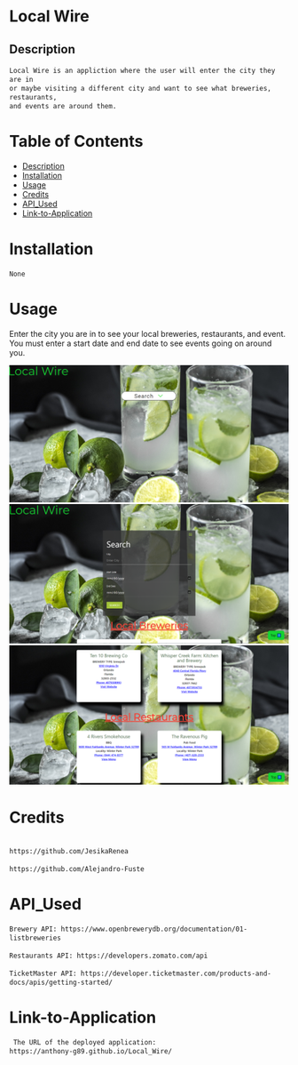 # Local Wire


## Description 

```
Local Wire is an appliction where the user will enter the city they are in 
or maybe visiting a different city and want to see what breweries, restaurants, 
and events are around them.
```


# Table of Contents 

* [Description](#Description)
* [Installation](#Installation)
* [Usage](#Usage)
* [Credits](#Credits)
* [API_Used](#API_Used)
* [Link-to-Application](#Link-to-Application)



# Installation
```
None
```


# Usage

Enter the city you are in to see your local breweries, restaurants, and event. You must enter a start date and end date to see events going on around you.


![Home](/assets/images/Local-wire-HomePage.png)
![Search](/assets/images/Local-wire-searchForm.png)
![Results](/assets/images/Local-wire-results.png)


# Credits

```

https://github.com/JesikaRenea

https://github.com/Alejandro-Fuste

```

# API_Used
```
Brewery API: https://www.openbrewerydb.org/documentation/01-listbreweries

Restaurants API: https://developers.zomato.com/api

TicketMaster API: https://developer.ticketmaster.com/products-and-docs/apis/getting-started/

```

# Link-to-Application
```
 The URL of the deployed application:
https://anthony-g89.github.io/Local_Wire/

```














